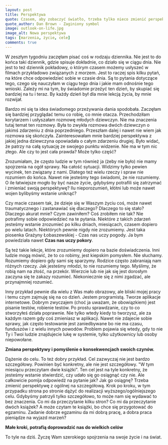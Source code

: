 ```yaml
---
layout: post
title: Perspektywa
quote: Czasem, aby zobaczyć światło, trzeba tylko nieco zmienić perspektywę.
quote_author: Dan Brown - Zaginiony symbol
image: outlook-on-life.jpg
image_alt: Nowa perspektywa
tags: [marzenia, życie, cele]
comments: true
---
```


W zeszłym tygodniu zaczęłam pisać coś w rodzaju dziennika. Nie jest to do końca taki dziennik, gdzie spisuje dokładnie, co działo się w ciągu dnia. Nie jest to też dziennik pokładowy, o którym czasem możemy usłyszeć w filmach przykładowo związanych z morzem. Jest to raczej spis kilku pytań, na które chce odpowiedzieć sobie w czasie dnia. Są to pytania dotyczące tego, czego się nauczyłam w ciągu tego dnia i jakie mam odnośnie tego wnioski. Zależy mi na tym, by świadomie przeżyć ten dzień, by skupiać się bardziej na tu i teraz. By każdy dzień był dla mnie lekcją życia, by mnie rozwijał.

Bardzo mi się ta idea świadomego przeżywania dania spodobała. Zaczęłam się bardziej przyglądać temu co robię, co mnie otacza. Przechodziłam korytarzem i usłyszałam rozmowę młodych dziewczyn. Nie ma znaczenia tutaj temat ten rozmowy. Była to zwykła rozmowa dwóch dziewczyn o jakimś zdarzeniu z dnia poprzedniego. Przeszłam dalej i nawet nie wiem jak rozmowa się skończyła. Zainteresowałam mnie bardziej perspektywa z jakiej jedna dziewczyna opowiadała o całym zdarzeniu drugiej. Było widać, że patrzy na całą sytuację ze swojego punktu widzenie. Nie ma w tym nic złego. Ale czy to jest cała prawda? Może tylko część?

Zrozumiałam, że często ludzie w tym również ja (żeby nie było) nie mamy spojrzenia na ogół sprawy. Na całość sytuacji. Widzimy tylko pewien wycinek, ten związany z nami. Dlatego też wielu rzeczy i spraw nie rozumiem do końca. Nawet nie jesteśmy tego świadomi, że nie rozumiemy. O ile łatwiejsze mogło by być nasze życie, gdybyśmy potrafili się zatrzymać i zmieniać swoją perspektywę? Ilu nieporozumień, kłótni lub może nawet wojen bylibyśmy wstanie uniknąć?

Czy macie czasem tak, że dzieje się w Waszym życiu coś, może nawet traumatycznego i zastanawiać się dlaczego? Dlaczego to się stało? Dlaczego akurat mnie? Czym zawiniłem? Coś zrobiłem nie tak? Nie potrafimy sobie odpowiedzieć na te pytania. Niektóre z takich zdarzeń jesteśmy wstanie zrozumieć po kilku dniach, miesiącach, czasem dopiero po wielu latach. Niektórych pewnie nigdy nie zrozumiemy. Jest taka piosenka Grażyny Łobaszewskiej - Czas nas uczy pogody. Ja bym powiedziała nawet **Czas nas uczy pokory**.

Są też takie lekcje, które zrozumiemy dopiero na bazie doświadczenia. Inni ludzie mogą mówić, że to co robimy, jest kiepskim pomysłem. Nie słuchamy. Rozumiemy dopiero gdy sami się sparzymy. Rodzice często zabraniają nam różnych rzeczy. Jak jesteśmy młodzi, to nie rozumiemy tego. Myślimy, że robią nam na złość, na przekór. Wierzcie lub nie jak się jest dorosłym zaczyna się te zakazy rozumieć. Niekoniecznie się z nimi zgadzać, ale przynajmniej rozumieć.

Inny przykład pewnie dla wielu z Was mało obrazowy, ale bliski mojej pracy i temu czym zajmuję się na co dzień. Jestem programistą. Tworze aplikacje internetowe. Dobrym zwyczajem (choć ja uważam, że obowiązkiem) jest pisanie testów, robienie testów. Po prostu sprawdzanie, czy to co stworzyłeś działa poprawnie. Nie tylko wtedy kiedy to tworzysz, ale za każdym razem gdy coś zmieniasz w aplikacji. Nawet nie zdajecie sobie sprawy, jak często testowanie jest zaniedbywane bo nie ma czasu, funduszów i z wielu innych powodów. Problem pojawia się wtedy, gdy to nie Ty i Twoi ludzie znajdujecie lukę w systemie, tylko użytkownicy lub osoby niepowołane.

**Zmiana perspektywy i pomyślenie o konsekwencjach swoich czynów.**

Dążenie do celu. To też dobry przykład. Cel zazwyczaj nie jest bardzo szczegółowy. Powinien być konkretny, ale nie jest szczegółowy. "W tym miesiącu przeczytam dwie książki". Ten cel jest na tyle konkretny, że jesteśmy wstanie stwierdzić, czy udało się go osiągnąć czy nie. Ale całkowicie pomija odpowiedź na pytanie jak? Jak go osiągnę? Trzeba zmienić perspektywę z ogólnej na szczegółową. Krok po kroku, w tym przypadku strona po stronie dążyć do realizacji wyższego/ogólniejszego celu. Gdybyśmy patrzyli tylko szczegółowo, to może nam się wydawać to bez znaczenia. Co mi da przeczytanie kilku stron? Co mi da przeczytanie dwóch książek? A może czytam te książki, bo chce się przygotować do egzaminu. Zadanie dobrze egzaminu da mi dobrą pracę, a dobra praca pieniądze na wyjazd marzeń?

**Małe kroki, potrafią doprowadzić nas do wielkich celów**

To tyle na dziś. Życzę Wam szerokiego spojrzenia na swoje życie i na świat.
